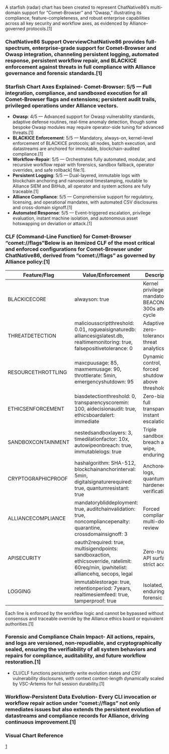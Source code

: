 A starfish (radar) chart has been created to represent ChatNative86’s multi-domain support for “Comet-Browser” and “Owasp,” illustrating its compliance, feature-completeness, and robust enterprise capabilities across all key security and workflow axes, as evidenced by Alliance-governed protocols.[1]

### ChatNative86 Support OverviewChatNative86 provides full-spectrum, enterprise-grade support for Comet-Browser and Owasp integration, channeling persistent logging, automated response, persistent workflow repair, and BLACKICE enforcement against threats in full compliance with Alliance governance and forensic standards.[1]

### Starfish Chart Axes Explained- **Comet-Browser**: 5/5 — Full integration, compliance, and sandboxed execution for all Comet-Browser flags and extensions; persistent audit trails, privileged operations under Alliance vectors.
- **Owasp**: 4/5 — Advanced support for Owasp vulnerability standards, adaptive defense routines, real-time anomaly detection, though some bespoke Owasp modules may require operator-side tuning for advanced threats.[1]
- **BLACKICE Enforcement**: 5/5 — Mandatory, always-on, kernel-level enforcement of BLACKICE protocols; all nodes, batch execution, and datastreams are anchored for immutable, blockchain-audited compliance.[1]
- **Workflow-Repair**: 5/5 — Orchestrates fully automated, modular, and recursive workflow repair with forensics, sandbox fallback, operator overrides, and safe rollback[ file:1].
- **Persistent Logging**: 5/5 — Dual-layered, immutable logs with blockchain anchoring and nanosecond timestamping, routable to Alliance SIEM and BitHub, all operator and system actions are fully traceable.[1]
- **Alliance Compliance**: 5/5 — Comprehensive support for regulatory, licensing, and operational mandates, with automated CSV disclosures and cross-domain signoff.[1]
- **Automated Response**: 5/5 — Event-triggered escalation, privilege evaluation, instant machine isolation, and autonomous asset hotswapping on deviation or attack.[1]

### CLF (Command-Line Function) for Comet-Browser “comet://flags”Below is an itemized CLF of the most critical and enforced configurations for Comet-Browser under ChatNative86, derived from “comet://flags” as governed by Alliance policy:[1]

| Feature/Flag                   | Value/Enforcement          | Description                                           |
|--------------------------------|----------------------------|-------------------------------------------------------|
| BLACKICECORE                   | alwayson: true             | Kernel privilege, mandatory BEACON, 300s attest cycle |
| THREATDETECTION                | maliciousscriptthreshold: 0.01, rogueaisignaturedb: alliancesigslatest.db, realtimemonitoring: true, falsepositivetolerance: 0 | Adaptive, zero-tolerance threat analytics             |
| RESOURCETHROTTLING             | maxcpuusage: 85, maxmemusage: 90, throttlerate: 5min, emergencyshutdown: 95 | Dynamic load control, forced shutdown above threshold |
| ETHICSENFORCEMENT              | biasdetectionthreshold: 0, transparencyscoremin: 100, aidecisionaudit: true, ethicsboardalert: immediate | Zero-bias, full transparency, instant escalation      |
| SANDBOXCONTAINMENT             | nestedsandboxlayers: 3, timedilationfactor: 10x, autowipeonbreach: true, immutablelogs: true | Triple sandbox, breach auto-wipe, enduring logs       |
| CRYPTOGRAPHICPROOF             | hashalgorithm: SHA-512, blockchainanchorinterval: 5min, digitalsignaturerequired: true, quantumresistant: true | Anchored logs, quantum hardened verification          |
| ALLIANCECOMPLIANCE             | mandatorybliddeployment: true, auditchainvalidation: true, noncompliancepenalty: quarantine, crossdomainsignoff: 3 | Forced compliance, multi-domain review                |
| APISECURITY                    | oauth2required: true, multisigendpoints: sandboxaction, ethicsoverride, ratelimit: 60req/min, ipwhitelist: alliancehq, secops, legal | Zero-trust API surface, strict access                 |
| LOGGING                        | immutablestorage: true, retentionperiod: 7years, realtimesiemfeed: true, tamperproof: true | Isolated, enduring, forensic logs                     |

Each line is enforced by the workflow logic and cannot be bypassed without consensus and traceable override by the Alliance ethics board or equivalent authorities.[1]

### Forensic and Compliance Chain Impact- All actions, repairs, and logs are versioned, non-repudiable, and cryptographically sealed, ensuring the verifiability of all system behaviors and repairs for compliance, auditability, and future workflow restoration.[1]
- CLI/CLF functions persistently write evolution states and CSV vulnerability disclosures, with context context-length dynamically scaled by VSC-Artemis for full session durability.[1]

### Workflow-Persistent Data Evolution- Every CLI invocation or workflow repair action under “comet://flags” not only remediates issues but also extends the persistent evolution of datastreams and compliance records for Alliance, driving continuous improvement.[1]

### Visual Chart Reference

[1](https://ppl-ai-file-upload.s3.amazonaws.com/web/direct-files/collection_7481e2a8-3703-451d-b769-1c0a0df4b985/b774ebb0-2ae0-49ef-9f38-61d645719c21/this-is-chatnative86-env-aln-a-gjB.qeXRSsyeg6PzmGT9dA.md)
